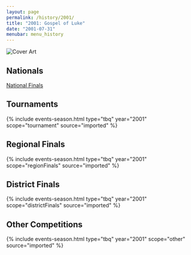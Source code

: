 ```yaml
---
layout: page
permalink: /history/2001/
title: "2001: Gospel of Luke"
date: "2001-07-31"
menubar: menu_history
---
```


<img src="{% link assets/scripture-portions/2001.jpg %}" alt="Cover Art" style="max-height:400px" />

## Nationals
<a href="{% link _pages/history/2001/nationals.md %}" class="button is-primary">National Finals</a>

## Tournaments

{% include events-season.html type="tbq" year="2001" scope="tournament" source="imported" %}

## Regional Finals

{% include events-season.html type="tbq" year="2001" scope="regionFinals" source="imported" %}

## District Finals

{% include events-season.html type="tbq" year="2001" scope="districtFinals" source="imported" %}

## Other Competitions

{% include events-season.html type="tbq" year="2001" scope="other" source="imported" %}
